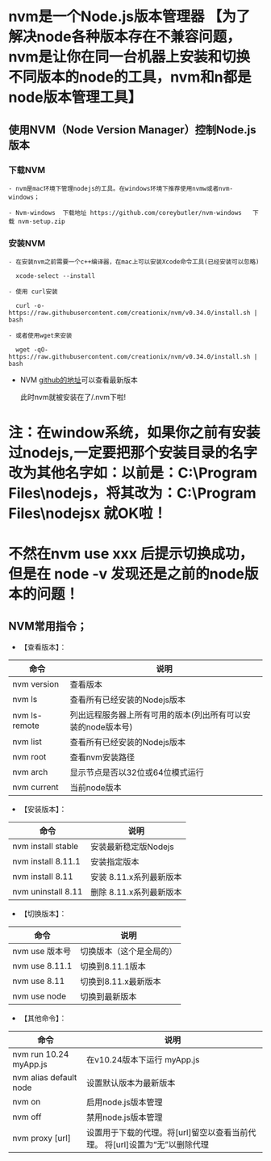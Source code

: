 # nvm是一个Node.js版本管理器 【为了解决node各种版本存在不兼容问题，nvm是让你在同一台机器上安装和切换不同版本的node的工具，nvm和n都是node版本管理工具】


## 使用NVM（Node Version Manager）控制Node.js版本
  
  ### 下载NVM

    - nvm是mac环境下管理nodejs的工具。在windows环境下推荐使用nvmw或者nvm-windows；

    - Nvm-windows  下载地址 https://github.com/coreybutler/nvm-windows   下载 nvm-setup.zip

  ### 安装NVM

    - 在安装nvm之前需要一个c++编译器，在mac上可以安装Xcode命令工具(已经安装可以忽略)

      xcode-select --install

    - 使用 curl安装

      curl -o- https://raw.githubusercontent.com/creationix/nvm/v0.34.0/install.sh | bash

    - 或者使用wget来安装

      wget -qO- https://raw.githubusercontent.com/creationix/nvm/v0.34.0/install.sh | bash 


  - NVM [github的地址](<https://github.com/creationix/nvm>)可以查看最新版本
  
	此时nvm就被安装在了/.nvm下啦!

# 注：在window系统，如果你之前有安装过nodejs,一定要把那个安装目录的名字改为其他名字如：以前是：C:\Program Files\nodejs，将其改为：C:\Program Files\nodejsx 就OK啦！

# 不然在nvm use xxx 后提示切换成功，但是在 node -v 发现还是之前的node版本的问题！

## NVM常用指令；

- 【查看版本】：

| 命令          | 说明 |
| ------------- | ---- |
| nvm version	| 查看版本 |
| nvm ls     	| 查看所有已经安装的Nodejs版本 |
| nvm ls-remote	| 列出远程服务器上所有可用的版本(列出所有可以安装的node版本号) |
| nvm list   	| 查看所有已经安装的Nodejs版本 |
| nvm root 		| 查看nvm安装路径 |
| nvm arch  	| 显示节点是否以32位或64位模式运行 |
| nvm current	| 当前node版本 |
	
	
- 【安装版本】：

| 命令         		 | 说明 |
| ------------------ | ---- |
| nvm install stable | 安装最新稳定版Nodejs |
| nvm install 8.11.1 | 安装指定版本 |
| nvm install 8.11	 | 安装 8.11.x系列最新版本 |
| nvm uninstall 8.11 | 删除 8.11.x系列最新版本 |



- 【切换版本】：

| 命令         		 | 说明 |
| ------------------ | ---- |
| nvm use 版本号     | 切换版本（这个是全局的）|
| nvm use 8.11.1     | 切换到8.11.1版本 |
| nvm use 8.11       | 切换到8.11.x最新版本 |
| nvm use node       | 切换到最新版本 |
	

- 【其他命令】：

| 命令         		 	| 说明 |
| --------------------- | ---- |
| nvm run 10.24 myApp.js| 在v10.24版本下运行 myApp.js |
| nvm alias default node| 设置默认版本为最新版本 |
| nvm on     			| 启用node.js版本管理 |
| nvm off       		| 禁用node.js版本管理 |
| nvm proxy [url]   	| 设置用于下载的代理。将[url]留空以查看当前代理。 将[url]设置为“无”以删除代理 |